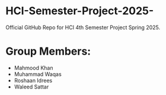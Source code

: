 # HCI-Semester-Project-2025-
Official GitHub Repo for HCI 4th Semester Project Spring 2025. 

# Group Members: 
- Mahmood Khan
- Muhammad Waqas
- Roshaan Idrees
- Waleed Sattar 
